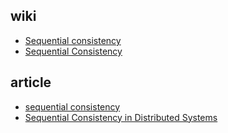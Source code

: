 ## wiki

- [Sequential consistency](https://en.wikipedia.org/wiki/Sequential_consistency)
- [Sequential Consistency](https://jepsen.io/consistency/models/sequential)

## article

- [sequential consistency](https://whatis.techtarget.com/definition/sequential-consistency)
- [Sequential Consistency in Distributed Systems](https://stackoverflow.com/questions/30734060/sequential-consistency-in-distributed-systems)